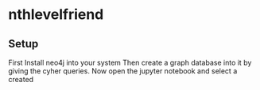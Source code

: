 # nthlevelfriend

## Setup
First Install neo4j into your system
Then create a graph database into it by giving the cyher queries.
Now open the jupyter notebook and select a created 
